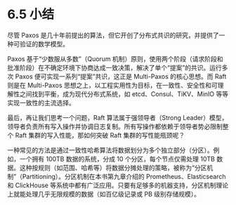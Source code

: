 # 6.5 小结

尽管 Paxos 是几十年前提出的算法，但它开创了分布式共识的研究，并提供了一种可验证的数学模型。

Paxos 基于“少数服从多数”（Quorum 机制）原则，使用两个阶段（请求阶段和批准阶段）在不确定环境下协商达成一致决策，解决了单个“提案”的共识。运行多次 Paxos 便可实现一系列“提案”共识，这正是 Multi-Paxos 的核心思想。而 Raft 则是在 Multi-Paxos 思想之上，以工程实用性为目标，在一致性、安全性和可理解性之间找到平衡，成为现代分布式系统，如 etcd、Consul、TiKV、MinIO 等等实现一致性的主流选择。

最后，再让我们思考一个问题，Raft 算法属于强领导者（Strong Leader）模型，领导者负责所有写入操作并协调日志复制。所有写操作都依赖于领导者势必限制整个 Raft 集群的写入性能，那如何突破 Raft 集群的写性能瓶颈呢？

一种常见的方法是通过一致性哈希算法将数据划分为多个独立部分（分区）。例如，一个拥有 100TB 数据的系统，分成 10 个分区，每个节点仅需处理 10TB 数据。这种按规则（如范围、哈希等）将数据分摊处理的策略，被称为“分区机制”（Partitioning）。分区机制在本书第九章介绍的 Prometheus、Elasticsearch 和 ClickHouse 等系统中都有广泛应用。只要有足够多的机器支持，分区机制理论上就能处理几乎无限规模的数据（如百亿级记录或 PB 级别存储规模）。